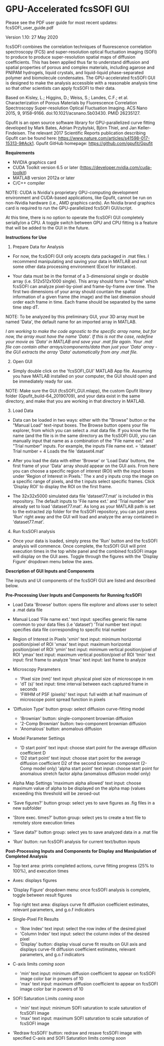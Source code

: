 # GPU-Accelerated fcsSOFI GUI

Please see the PDF user guide for most recent updates: fcsSOFI_user_guide.pdf

Version 1.10: 27 May 2020

fcsSOFI combines the correlation techniques of fluorescence correlation spectroscopy (FCS) and super-resolution optical fluctuation imaging (SOFI) to produce to produce super-resolution spatial maps of diffusion coefficients. This has been applied thus far to understand diffusion and spatial properties of porous and complex materials, including agarose and PNIPAM hydrogels, liquid crystals, and liquid-liquid phase-separated polymer and biomolecule condensates. The GPU-accelerated fcsSOFI GUI is designed to make the analysis accessible with a reasonable analysis time so that other scientists can apply fcsSOFI to their data.

Based on Kisley, L.; Higgins, D.; Weiss, S.; Landes, C.F.; et al. Characterization of Porous Materials by Fluorescence Correlation Spectroscopy Super-resolution Optical Fluctuation Imaging. ACS Nano 2015, 9, 9158–9166. doi:10.1021/acsnano.5b03430. PMID 26235127.

Gpufit is an open source software library for GPU-parallelized curve fitting developed by Mark Bates, Adrian Przybylski, Björn Thiel, and Jan Keller-Findeisen. The relevant 2017 Scientific Reports publication describing Gpufit can be found here: https://www.nature.com/articles/s41598-017-15313-9#Ack1. Gpufit GitHub homepage: https://github.com/gpufit/Gpufit

**Requirements**

* NVIDIA graphics card
* CUDA Toolkit version 6.5 or later (https://developer.nvidia.com/cuda-toolkit)
* MATLAB version 2012a or later
* C/C++ compiler

NOTE: CUDA is Nvidia's proprietary GPU-computing development environment and CUDA-based applications, like Gpufit, cannot be run on non-Nvidia hardware (i.e., AMD graphics cards). An Nvidia brand graphics card is required to run the GPU-parallelized fcsSOFI GUI/script. 

At this time, there is no option to operate the fcsSOFI GUI completely serially/on a CPU. A toggle switch between GPU and CPU fitting is a feature that will be added to the GUI in the future. 

**Instructions for Use**

1) Prepare Data for Analysis

* For now, the fcsSOFI GUI only accepts data packaged in .mat files. I recommend manipulating and saving your data
in MATLAB and not some other data processing environment (Excel for instance). 

* Your data must be in the format of a 3-dimensional single or double array (i.e. 512x512x1000 single). This array
should form a "movie" which fcsSOFI can analyze pixel-by-pixel and frame-by-frame over time.
The first two dimensions of your array should countain the spatial information of a given frame (the image)
and the last dimension should order each frame in time. Each frame should be separated by the same time step dT.

NOTE: To be analyzed by this preliminary GUI, your 3D array must be named 'Data', the default name for an imported array in MATLAB.

*I am working to make the code agnostic to the specific array name, but for now, the array must have the name
'Data'. If this is not the case, redefine your movie as 'Data' in MATLAB and save your .mat file again. Your
.mat file can contain other arrays/components/data than just your 'Data' array - the GUI extracts the array 'Data' automatically from any .mat file.*

2) Open GUI

* Simply double click on the 'fcsSOFI_GUI' MATLAB App file. Assuming you have MATLAB 
installed on your computer, the GUI should open and be immediately ready for use.

NOTE: Make sure the GUI (fcsSOFI_GUI.mlapp), the custom Gpufit library folder (Gpufit_build-64_20190709), and your 
data exist in the same directory, and make that you are working in that directory in MATLAB.

3) Load Data 

* Data can be loaded in two ways: either with the "Browse" button or the "Manual Load" text-input boxes.
The Browse button opens your file explorer, from which you can select a .mat data file. If you know the 
file name (and the file is in the same directory as the fcsSOFI GUI), you can manually input that 
name as a combination of the "File name ext." and "Trial number" inputs. 
For example, the inputs
	File name ext. = 'dataset'
	Trial number = 4
Loads the file
	'dataset4.mat'

* After you load the data with either 'Browse' or 'Load Data' buttons, the first frame of your 'Data' array 
should appear on the GUI axis. From here you can choose a specific region of interest (ROI) with the input boxes
under 'Region of Interest in Pixels.' The x and y inputs crop the image on a specific range of pixels, and 
the t inputs select specific frames. Click 'Display ROI' to display the ROI on the first frame.

* The 32x32x5000 simulated data file 'dataset77.mat' is included in this repository. The default inputs to
'File name ext.' and 'Trial number' are already set to load 'dataset77.mat'. As long as your MATLAB path is 
set to the extracted zip folder for the fcsSOFI repository, you can just press 'Run' right away and the GUI will load and analyze the array
contained in 'dataset77.mat'.

4) Run fcsSOFI analysis

* Once your data is loaded, simply press the 'Run' button and the fcsSOFI analysis will commence. Once complete, the
fcsSOFI GUI will print execution times in the top white panel and the combined fcsSOFI image will display on the
GUI axes. Toggle through the figures with the 'Display Figure' dropdown menu below the axes.

**Description of GUI Inputs and Components**

The inputs and UI components of the fcsSOFI GUI are listed and described below.

**Pre-Processing User Inputs and Components for Running fcsSOFI**

* Load Data
'Browse' button: opens file explorer and allows user to select a .mat data file

* Manual Load
'File name ext.' text input: specifies generic file name common to your data files (i.e 'dataset')
'Trial number text input: specifies data file corresponding to specific trial number

* Region of Interest in Pixels
'xmin' text input: minimum horizontal position/pixel of ROI
'xmax' text input: maximum horizontal position/pixel of ROI
'ymin' text input: minimum vertical position/pixel of ROI
'ymax' text input: maximum vertical position/pixel of ROI
'tmin' text input: first frame to analyze
'tmax' text input: last frame to analyze

* Microscopy Parameters
	* 'Pixel size (nm)' text input: physical pixel size of microscope in nm
	* 'dT (s)' text input: time interval between each captured frame in seconds
	* 'FWHM of PSF (pixels)' text input: full width at half maximum of microscope point spread function in pixels

* 'Diffusion Type' button group: select diffusion curve-fitting model
	* 'Brownian' button: single-component brownian diffusion
	* '2-Comp Brownian' button: two-component brownian diffusion
	* 'Anomalous' button: anomalous diffusion 

* Model Parameter Settings
	* 'D start point' text input: choose start point for the average diffusion coefficient D 
	* 'D2 start point' text input: choose start point for the average diffusion coefficient D2 of the second brownian component (2-Comp model only)
	'alpha start point' text input: choose start point for anomalous stretch factor alpha (anomalous diffusion model only)

* Alpha Map Settings
	'maximum alpha allowed' text input: choose maximum value of alpha to be displayed on the alpha map (values exceeding this threshold will be zeroed-out

* 'Save figures?' button group: select yes to save figures as .fig files in a new subfolder

* 'Store exec. times?' button group: select yes to create a text file to remotely store execution times

* 'Save data?' button group: select yes to save analyzed data in a .mat file

* 'Run' button: run fcsSOFI analysis for current text/button inputs

**Post-Processing Inputs and Components for Display and Manipulation of Completed Analysis**

* Top text area: prints completed actions, curve fitting progress (25% to 100%), and execution times

* Axes: displays figures

* 'Display Figure' dropdown menu: once fcsSOFI analysis is complete, toggle between result figures

* Top right text area: displays curve fit diffusion coefficient estimates, relevant parameters, and g.o.f indicators

* Single-Pixel Fit Results
	* 'Row Index' text input: select the row index of the desired pixel
	* 'Column Index' text input: select the column index of the desired pixel
	* 'Display' button: display visual curve fit results on GUI axis and displays curve-fit diffusion coefficient estimates, relevant parameters, and g.o.f indicators

* C-axis limits *coming soon*
	* 'min' text input: minimum diffusion coefficient to appear on fcsSOFI image color bar in powers of 10
	* 'max' text input: maximum diffusion coefficient to appear on fcsSOFI image color bar in powers of 10

* SOFI Saturation Limits *coming soon*
	* 'min' text input: minimum SOFI saturation to scale saturation of fcsSOFI image
	* 'max' text input: maximum SOFI saturation to scale saturation of fcsSOFI image

* 'Redraw fcsSOFI' button: redraw and resave fcsSOFI image with specified C-axis and SOFI Saturation limits *coming soon*

